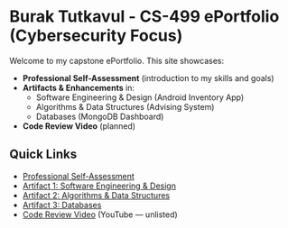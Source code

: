 # Burak Tutkavul - CS-499 ePortfolio (Cybersecurity Focus)

Welcome to my capstone ePortfolio. This site showcases:
- **Professional Self-Assessment** (introduction to my skills and goals)
- **Artifacts & Enhancements** in:
  - Software Engineering & Design (Android Inventory App)
  - Algorithms & Data Structures (Advising System)
  - Databases (MongoDB Dashboard)
- **Code Review Video** (planned)

## Quick Links
- [Professional Self-Assessment](#)  
- [Artifact 1: Software Engineering & Design](#)  
- [Artifact 2: Algorithms & Data Structures](#)  
- [Artifact 3: Databases](#)  
- [Code Review Video](#) (YouTube — unlisted)
